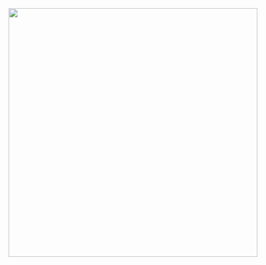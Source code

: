 <div id="header" align="center">
  <img src="https://media1.giphy.com/media/v1.Y2lkPTc5MGI3NjExOXUyazN0ZTB3bGdnMG83a2lveGdoOTJzOG52NDdrNDh3MHd3OTB6OSZlcD12MV9pbnRlcm5hbF9naWZfYnlfaWQmY3Q9Zw/MDJ9IbxxvDUQM/giphy.gif" width="500"/>
</div>
